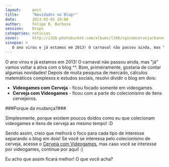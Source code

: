 ```yaml
---
layout:     post
title:      "Novidades no Blog!"
date:       2013-02-05 19:00
author:     Felipe B. Barbosa
session:    Drops
categories: noticias
cover:      http://i328.photobucket.com/albums/l346/vgscomcerveja/banner3_1_zpsplzx2idj.jpg
sinopse: >
   O ano virou e já estamos em 2013! O carnaval não passou ainda, mas "já" vamos voltar a ativa com o blog ^^. Bom, primeiramente, gostaria de contar algumas novidades!
---
```

O ano virou e já estamos em 2013! O carnaval não passou ainda, mas "já" vamos voltar a ativa com o blog ^^. Bom, primeiramente, gostaria de contar algumas novidades! Depois de muita pesquisa de mercado, cálculos matemáticos complexos e estudos sociais, resolvi dividir o blog em dois:

- **Videogames com Cerveja** - ficou focado somente em videogames.
- **Cerveja com Videogames** - ficou com a parte do colecionismo de itens cervejeiros.

###Porque da mudança?###

Simplesmente, porque existem poucos doidos como eu que colecionam videogames e itens de cerveja ao mesmo tempo! :D

Sendo assim, creio que melhorá o foco para cada tipo de interesse separando o blog em dois! Se você se interessa pelo colecionismo de cerveja, acesse o [Cerveja com Videogames](http://cervejacomvideogames.blogspot.com/), mas caso você se interesse por videogames, continue por aqui! :)

Eu acho que assim ficará melhor! O que você acha?
